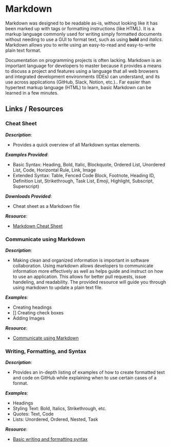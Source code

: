 # Markdown

Markdown was designed to be readable as-is, without looking like it has been marked up with tags or formatting instructions (like HTML). It is a markup language commonly used for writing simply formatted documents without needing to use a GUI to format text, such as using **bold** and *italics*. Markdown allows you to write using an easy-to-read and easy-to-write plain text format.

Documentation on programming projects is often lacking. Markdown is an important language for developers to master because it provides a 
means to discuss a project and features using a language that all web 
browsers and integrated development environments (IDEs) can understand, and its use across applications (GitHub, Slack, Notion, etc.).. Far 
easier than hypertext markup language (HTML) to learn, basic Markdown can be 
learned in a few minutes. 

## Links / Resources
### Cheat Sheet
***Description***: 
- Provides a quick overview of all Markdown syntax elements.

***Examples Provided***: 
* Basic Syntax: Heading, Bold, Italic, Blockquote, Ordered List, 
    Unordered List, Code, Horizontal Rule, Link, Image
* Extended Syntax: Table, Fenced Code Block, Footnote, Heading ID, 
    Definition List, Strikethrough, Task List, Emoji, Highlight, 
    Subscript, Superscript)
    
***Downloads Provided***: 
- Cheat sheet as a Markdown file

***Resource***: 
- [Markdown Cheat Sheet](https://www.markdownguide.org/cheat-sheet/)  

### Communicate using Markdown
***Description***:

-  Making clean and organized information is important in software collaboration. Using markdown allows developers to communicate information more effectively as well as helps guide and instruct on how to use an application. This allows for better pull requests, issue handeling, and readability. The provided resource will guide you through using markdown to update a plain text file.

***Examples***:
- Creating headings
- [] Creating check boxes
- Adding Images

***Resource***:
- [Communicate using Markdown](https://github.com/skills/communicate-using-markdown)

### Writing, Formatting, and Syntax
***Description***:
- Provides an in-depth listing of examples of how to create formatted text 
  and code on GitHub while explaining when to use certain cases of a format.

***Examples***:
- Headings
- Styling Text: Bold, Italics, Strikethrough, etc.
- Quotes: Text, Code
- Lists: Unordered, Ordered, Nested, Task

***Resource***:
- [Basic writing and formatting syntax](https://docs.github.com/en/get-started/writing-on-github/getting-started-with-writing-and-formatting-on-github/basic-writing-and-formatting-syntax)
